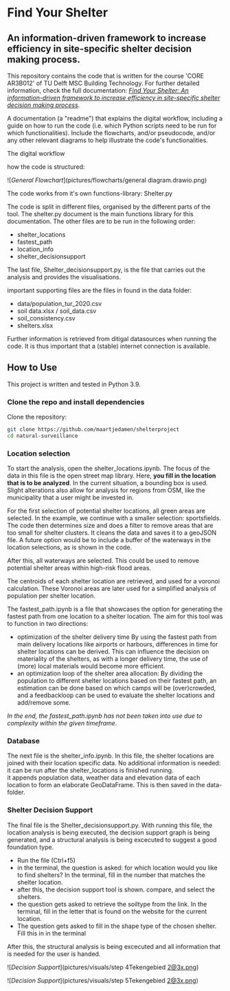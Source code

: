 
# Find Your Shelter 
## An information-driven framework to increase efficiency in site-specific shelter decision making process.

This repository contains the code that is written for the course 'CORE AR3B012' of TU Delft MSC Building Technology. For further detailed information, check the full documentation: [_Find Your Shelter: An information-driven framework to increase efficiency in site-specific shelter decision making process_](/doc/placeholder_final_report). 

A documentation (a "readme") that explains the digital workflow, including a guide on how to run the code (i.e. which Python scripts need to be run for which functionalities). Include the flowcharts, and/or pseudocode, and/or any other relevant diagrams to help illustrate the code's functionalities.

The digital workflow

how the code is structured: 

![_General Flowchart_](pictures/flowcharts/general diagram.drawio.png) 


The code works from it's own functions-library: Shelter.py

The code is split in different files, organised by the different parts of the tool. The shelter.py document is the main functions library for this documentation. The other files are to be run in the following order: 
- shelter_locations
- fastest_path
- location_info
- shelter_decisionsupport

The last file, Shelter_decisionsupport.py, is the file that carries out the analysis and provides the visualisations. 

important supporting files are the files in found in the data folder: 
- data/population_tur_2020.csv
- soil data.xlsx / soil_data.csv
- soil_consistency.csv
- shelters.xlsx

Further information is retrieved from ditigal datasources when running the code. It is thus important that a (stable) internet connection is available. 


## How to Use
This project is written and tested in Python 3.9.

### Clone the repo and install dependencies
Clone the repository:
```sh
git clone https://github.com/maartjedamen/shelterproject
cd natural-surveillance
```

### Location selection
To start the analysis, open the shelter_locations.ipynb. The focus of the data in this file is the open street map library. 
Here, **you fill in the location that is to be analyzed**. In the current situation, a bounding box is used. Slight alterations also allow for analysis for regions from OSM, like the municipality that a user might be invested in. 

For the first selection of potential shelter locations, all green areas are selected. In the example, we continue with a smaller selection: sportsfields. 
The code then determines size and does a filter to remove areas that are too small for shelter clusters. It cleans the data and saves it to a geoJSON file. A future option would be to include a buffer of the waterways in the location selections, as is shown in the code. 

After this, all waterways are selected. This could be used to remove potential shelter areas within high-risk flood areas. 

The centroids of each shelter location are retrieved, and used for a voronoi calculation. These Voronoi areas are later used for a simplified analysis of population per shelter location. 

The fastest_path.ipynb is a file that showcases the option for generating the fastest path from one location to a shelter location. The aim for this tool was to function in two directions: 
- optimization of the shelter delivery time
    By using the fastest path from main delivery locations like airports or harbours, differences in time for shelter locations can be derived. This can influence the decision on materiality of the shelters, as with a longer delivery time, the use of (more) local materials would become more efficient. 
- an optimization loop of the shelter area allocation: 
    By dividing the population to different shelter locations based on their fastest path, an estimation can be done based on which camps will be (over)crowded, and a feedbackloop can be used to evaluate the shelter locations and add/remove some. 

*In the end, the fastest_path.ipynb has not been taken into use due to complexity within the given timeframe.*

###  Database 
The next file is the shelter_info.ipynb. 
In this file, the shelter locations are joined with their location specific data. No additional information is needed: it can be run after the shelter_locations is finished running.  
it appends population data, weather data and elevation data of each location to form an elaborate GeoDataFrame. This is then saved in the data-folder. 

### Shelter Decision Support
The final file is the Shelter_decisionsupport.py. With running this file, the location analysis is being executed, the decision support graph is being generated, and a structural analysis is being excecuted to suggest a good foundation type.
- Run the file (Ctrl+f5) 
- in the terminal, the question is asked: for which location would you like to find shelters? In the terminal, fill in the number that matches the shelter location. 
- after this, the decision support tool is shown. compare, and select the shelters.
- the question gets asked to retrieve the soiltype from the link. In the terminal, fill in the letter that is found on the website for the current location. 
- The question gets asked to fill in the shape type of the chosen shelter. Fill this in in the terminal

After this, the structural analysis is being excecuted and all information that is needed for the user is handed. 


![_Decision Support_](pictures/visuals/step 4Tekengebied 2@3x.png) 

![_Decision Support_](pictures/visuals/step 5Tekengebied 2@3x.png) 
